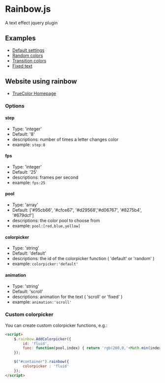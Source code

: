 Rainbow.js
==========

A text effect jquery plugin


## Examples

- [Default settings](http://rainbow.truecolor.be)
- [Random colors](http://rainbow.truecolor.be/#example1)
- [Transition colors](http://rainbow.truecolor.be/#example2)
- [Fixed text](http://rainbow.truecolor.be/#example3)


## Website using rainbow

- [TrueColor Homepage](http://www.truecolor.be)


### Options


#### step
- Type: 'integer'
- Default: '8'
- descriptions: number of times a letter changes color
- example: ```step:8```

#### fps
- Type: 'integer'
- Default: '25'
- descriptions: frames per second
- example: ```fps:25```

#### pool
- Type: 'array'
- Default: ['#95cb66', '#cfce67', '#d29568','#d06767', '#8275b4', '#679dcf']
- descriptions: the color pool to choose from
- example: ```pool:[red,blue,yellow]```

#### colorpicker
- Type: 'string'
- Default: 'default'
- descriptions: the id of the colorpicker function ( 'default' or 'random' )
- example: ```colorpicker:'default'```

#### animation
- Type: 'string'
- Default: 'scroll'
- descriptions: animation for the text ( 'scroll' or 'fixed' )
- example: ```animation:'scroll'```


### Custom colorpicker

You can create custom colorpicker functions, e.g.:

```html
<script>
	$.rainbow.AddColorpicker({
    	id: 'fluid',
    	func: function(pool,index) { return 'rgb(200,0,'+Math.min(index*12,255)+')'; }
    });

    $("#container").rainbow({
    	colorpicker : 'fluid'
    });
</script>
```

